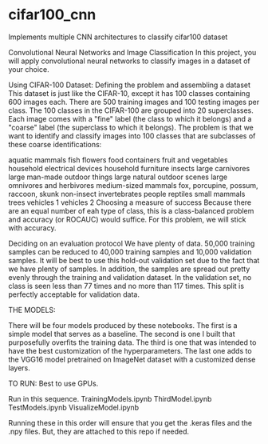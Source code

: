 # cifar100_cnn
Implements multiple CNN architectures to classify cifar100 dataset


Convolutional Neural Networks and Image Classification
In this project, you will apply convolutional neural networks to classify images in a 
dataset of your choice.


Using CIFAR-100 Dataset:
Defining the problem and assembling a dataset
This dataset is just like the CIFAR-10, except it has 100 classes containing 600 images each. 
There are 500 training images and 100 testing images per class. The 100 classes in the CIFAR-100 
are grouped into 20 superclasses. Each image comes with a "fine" label (the class to which 
it belongs) and a "coarse" label (the superclass to which it belongs). The problem is that we 
want to identify and classify images into 100 classes that are subclasses of these coarse 
identifications:

aquatic mammals
fish
flowers
food containers
fruit and vegetables
household electrical devices
household furniture
insects
large carnivores
large man-made outdoor things
large natural outdoor scenes
large omnivores and herbivores
medium-sized mammals fox, porcupine, possum, raccoon, skunk
non-insect invertebrates
people
reptiles
small mammals
trees
vehicles 1
vehicles 2
Choosing a measure of success
Because there are an equal number of eah type of class, this is a class-balanced problem and 
accuracy (or ROCAUC) would suffice. For this problem, we will stick with accuracy.

Deciding on an evaluation protocol
We have plenty of data. 50,000 training samples can be reduced to 40,000 training samples 
and 10,000 validation samples. It will be best to use this hold-out validation set due to the 
fact that we have plenty of samples. In addition, the samples are spread out pretty evenly through 
the training and validation dataset. In the validation set, no class is seen less than 77 times and 
no more than 117 times. This split is perfectly acceptable for validation data.


THE MODELS:

There will be four models produced by these notebooks. The first is a simple model that serves as a 
baseline. The second is one I built that purposefully overfits the training data. The third is one
that was intended to have the best customization of the hyperparameters. The last one adds to the VGG16 
model pretrained on ImageNet dataset with a customized dense layers. 



TO RUN:
Best to use GPUs.

Run in this sequence. 
TrainingModels.ipynb
ThirdModel.ipynb
TestModels.ipynb
VisualizeModel.ipynb

Running these in this order will ensure that you get the .keras files and the .npy files. But, they are attached 
to this repo if needed.

